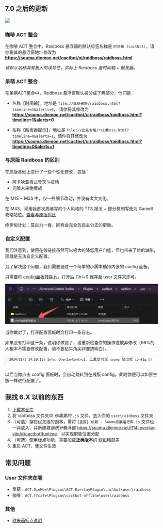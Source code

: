 ## 7.0 之后的更新

<img src='https://github.com/user-attachments/assets/de4902c5-3490-4386-a1a8-914412ae9898' style='width:480px'></img>

### 咖啡 ACT 整合

在咖啡 ACT 整合中，Raidboss 悬浮窗的默认标签名称是 `时间轴 (cactbot)`，请你将其的悬浮窗地址修改为 **<https://souma.diemoe.net/cactbot/ui/raidboss/raidboss.html>**

*该默认名称具有极大的误导性，实际上 Raidboss 是时间轴 + 触发器。*

### 呆萌 ACT 整合

在呆萌ACT整合中，Raidboss 悬浮窗默认被分成了两部分，他们是：

- 名称【时间轴】，地址是
`file://此处省略/raidboss.html?timeline=1&alerts=0`，
请你将其修改为 **<https://souma.diemoe.net/cactbot/ui/raidboss/raidboss.html?timeline=1&alerts=0>**

- 名称【触发器提示】，地址是 `file://此处省略/raidboss.html?timeline=0&alerts=1`，请你将其修改为 **<https://souma.diemoe.net/cactbot/ui/raidboss/raidboss.html?timeline=0&alerts=1>**

### 与原版 Raidboss 的区别

在原版基础上进行了一些个性化修改，包括：

- 阿卡狄亚零式登天斗技场
- 光暗未来绝境战

在 M1S ~ M3S 中，仅一些细节改动，并没有太大变化。

在 M4S，采用我首次周编写的个人风格的 TTS 报法 + 部分机制写死为 Game8 攻略站位。[查看与原版对比](https://docs.qq.com/doc/DTXFVcmRrYVJVd2lk)

绝伊甸计划：莫古力一套，同样会完全忽视主分支的更新。

### 自定义配置

我们注意到，使用在线链接虽然可以极大的降低用户门槛，但也带来了新的缺陷，那就是无法自定义配置。

为了解决这个问题，我们需要通过一个简单的小脚本劫持内嵌的 config 面板。

只需要将 [config面板转换.js](https://raw.githubusercontent.com/Souma-Sumire/raidboss-user-js-public/refs/heads/main/config%E9%9D%A2%E6%9D%BF%E8%BD%AC%E6%8D%A2.js)，打开后 Ctrl+S 保存至 user 文件夹即可。

![演示图](img/image.png)

当你做对了，打开配置面板时会打印一条日志。

如果没有打印这一条，说明你做错了，请重新检查你的操作或放弃修改（99%的人根本不需要修改配置，请不要钻牛角尖非要搞明白）。

![log演示图](img/config_log.png)

以后当你点击 config 面板时，会自动跳转到在线版 config，此时你便可以如原生版一样进行配置了。

## 我找 6.X 以前的东西

1. [下载本仓库](https://github.com/Souma-Sumire/raidboss-user-js-public/archive/refs/heads/main.zip)
1. 将 raidboss 文件夹中 *你需要的* `.js` 文件，放入你的 `user\raidboss` 文件夹
1. （可选）存在优先级的副本，需将 `[重要] 依赖 - Souma拓展运行库.js` 文件也一并放入，并新建*数据统计*悬浮窗 <https://souma.diemoe.net/ff14-overlay-vite/#/cactbotRuntime>，以实现职能位置分配
1. （可选）使用标点功能，需要加载**正确版本**的 [鲶鱼精邮差](https://github.com/Natsukage/PostNamazu/releases)
1. 重启 ACT，使文件生效

## 常见问题

### User 文件夹在哪

- 呆萌：`ACT.DieMoe\Plugins\ACT.OverlayPlugin\cactbot\user\raidboss`
- 咖啡：`ACT.ffcafe\Plugins\cactbot-offline\user\raidboss`

### 其他

- [欧米茄标点说明](https://docs.qq.com/doc/DTXZHb1lXcUZ4eXBh)
